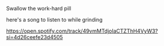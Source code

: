 Swallow the work-hard pill

here's a song to listen to while grinding

https://open.spotify.com/track/49vmMTdjoIaCTZThH4VyW3?si=4d26ceefe23d4505
